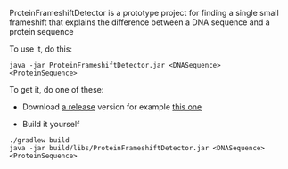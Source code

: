 ProteinFrameshiftDetector is a prototype project for finding a single small frameshift that explains the difference between a DNA sequence and a protein sequence

To use it, do this:

```
java -jar ProteinFrameshiftDetector.jar <DNASequence> <ProteinSequence>
```

To get it, do one of these:

* Download [a release](https://github.com/mathjeff/ProteinFrameshiftDetector/releases/) version for example [this one](https://github.com/mathjeff/ProteinFrameshiftDetector/releases/download/0.0.1/ProteinFrameshiftDetector.jar)

* Build it yourself

```
./gradlew build
java -jar build/libs/ProteinFrameshiftDetector.jar <DNASequence> <ProteinSequence>
```

